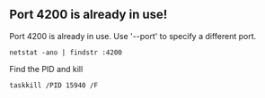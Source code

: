 ## Port 4200 is already in use!

Port 4200 is already in use. Use '--port' to specify a different port.

`netstat -ano | findstr :4200`

Find the PID and kill 

`taskkill /PID 15940 /F`
